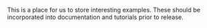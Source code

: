 This is a place for us to store interesting examples. These should be incorporated into documentation and tutorials prior to release.